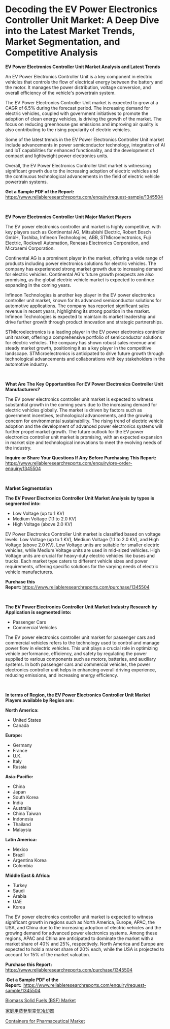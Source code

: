 <p><h1>Decoding the EV Power Electronics Controller Unit Market: A Deep Dive into the Latest Market Trends, Market Segmentation, and Competitive Analysis</h1></p><p><strong>EV Power Electronics Controller Unit Market Analysis and Latest Trends</strong></p>
<p><p>An EV Power Electronics Controller Unit is a key component in electric vehicles that controls the flow of electrical energy between the battery and the motor. It manages the power distribution, voltage conversion, and overall efficiency of the vehicle's powertrain system.</p><p>The EV Power Electronics Controller Unit market is expected to grow at a CAGR of 6.5% during the forecast period. The increasing demand for electric vehicles, coupled with government initiatives to promote the adoption of clean energy vehicles, is driving the growth of the market. The focus on reducing greenhouse gas emissions and improving air quality is also contributing to the rising popularity of electric vehicles.</p><p>Some of the latest trends in the EV Power Electronics Controller Unit market include advancements in power semiconductor technology, integration of AI and IoT capabilities for enhanced functionality, and the development of compact and lightweight power electronics units.</p><p>Overall, the EV Power Electronics Controller Unit market is witnessing significant growth due to the increasing adoption of electric vehicles and the continuous technological advancements in the field of electric vehicle powertrain systems.</p></p>
<p><strong>Get a Sample PDF of the Report:&nbsp;</strong> <a href="https://www.reliableresearchreports.com/enquiry/request-sample/1345504">https://www.reliableresearchreports.com/enquiry/request-sample/1345504</a></p>
<p>&nbsp;</p>
<p><strong>EV Power Electronics Controller Unit Major Market Players</strong></p>
<p><p>The EV power electronics controller unit market is highly competitive, with key players such as Continental AG, Mitsubishi Electric, Robert Bosch GmbH, Toshiba, Infineon Technologies, ABB, STMicroelectronics, Fuji Electric, Rockwell Automation, Renesas Electronics Corporation, and Microsemi Corporation. </p><p>Continental AG is a prominent player in the market, offering a wide range of products including power electronics solutions for electric vehicles. The company has experienced strong market growth due to increasing demand for electric vehicles. Continental AG's future growth prospects are also promising, as the global electric vehicle market is expected to continue expanding in the coming years.</p><p>Infineon Technologies is another key player in the EV power electronics controller unit market, known for its advanced semiconductor solutions for automotive applications. The company has reported significant sales revenue in recent years, highlighting its strong position in the market. Infineon Technologies is expected to maintain its market leadership and drive further growth through product innovation and strategic partnerships.</p><p>STMicroelectronics is a leading player in the EV power electronics controller unit market, offering a comprehensive portfolio of semiconductor solutions for electric vehicles. The company has shown robust sales revenue and steady market growth, positioning it as a key player in the competitive landscape. STMicroelectronics is anticipated to drive future growth through technological advancements and collaborations with key stakeholders in the automotive industry.</p></p>
<p>&nbsp;</p>
<p><strong>What Are The Key Opportunities For EV Power Electronics Controller Unit Manufacturers?</strong></p>
<p><p>The EV power electronics controller unit market is expected to witness substantial growth in the coming years due to the increasing demand for electric vehicles globally. The market is driven by factors such as government incentives, technological advancements, and the growing concern for environmental sustainability. The rising trend of electric vehicle adoption and the development of advanced power electronics systems will further propel market growth. The future outlook for the EV power electronics controller unit market is promising, with an expected expansion in market size and technological innovations to meet the evolving needs of the industry.</p></p>
<p><strong>Inquire or Share Your Questions If Any Before Purchasing This Report:</strong> <a href="https://www.reliableresearchreports.com/enquiry/pre-order-enquiry/1345504">https://www.reliableresearchreports.com/enquiry/pre-order-enquiry/1345504</a></p>
<p>&nbsp;</p>
<p><strong>Market Segmentation</strong></p>
<p><strong>The EV Power Electronics Controller Unit Market Analysis by types is segmented into:</strong></p>
<p><ul><li>Low Voltage (up to 1 KV)</li><li>Medium Voltage (1.1 to 2.0 KV)</li><li>High Voltage (above 2.0 KV)</li></ul></p>
<p><p>EV Power Electronics Controller Unit market is classified based on voltage levels: Low Voltage (up to 1 KV), Medium Voltage (1.1 to 2.0 KV), and High Voltage (above 2.0 KV). Low Voltage units are suitable for smaller electric vehicles, while Medium Voltage units are used in mid-sized vehicles. High Voltage units are crucial for heavy-duty electric vehicles like buses and trucks. Each market type caters to different vehicle sizes and power requirements, offering specific solutions for the varying needs of electric vehicle manufacturers.</p></p>
<p><strong>Purchase this Report:&nbsp;</strong><a href="https://www.reliableresearchreports.com/purchase/1345504">https://www.reliableresearchreports.com/purchase/1345504</a></p>
<p>&nbsp;</p>
<p><strong>The EV Power Electronics Controller Unit Market Industry Research by Application is segmented into:</strong></p>
<p><ul><li>Passenger Cars</li><li>Commercial Vehicles</li></ul></p>
<p><p>The EV power electronics controller unit market for passenger cars and commercial vehicles refers to the technology used to control and manage power flow in electric vehicles. This unit plays a crucial role in optimizing vehicle performance, efficiency, and safety by regulating the power supplied to various components such as motors, batteries, and auxiliary systems. In both passenger cars and commercial vehicles, the power electronics controller unit helps in enhancing overall driving experience, reducing emissions, and increasing energy efficiency.</p></p>
<p>&nbsp;</p>
<p><strong>In terms of Region, the EV Power Electronics Controller Unit Market Players available by Region are:</strong></p>
<p>
    <p> <strong> North America: </strong>
        <ul>
            <li>United States</li>
            <li>Canada</li>
        </ul>
        </p> 
    <p> <strong> Europe: </strong>
        <ul>
            <li>Germany</li>
            <li>France</li>
            <li>U.K.</li>
            <li>Italy</li>
            <li>Russia</li>
        </ul>
        </p> 
    <p> <strong> Asia-Pacific: </strong>
        <ul>
            <li>China</li>
            <li>Japan</li>
            <li>South Korea</li>
            <li>India</li>
            <li>Australia</li>
            <li>China Taiwan</li>
            <li>Indonesia</li>
            <li>Thailand</li>
            <li>Malaysia</li>
        </ul>
        </p> 
    <p> <strong> Latin America: </strong>
        <ul>
            <li>Mexico</li>
            <li>Brazil</li>
            <li>Argentina Korea</li>
            <li>Colombia</li>
        </ul>
        </p> 
    <p> <strong> Middle East & Africa: </strong>
        <ul>
            <li>Turkey</li>
            <li>Saudi</li>
            <li>Arabia</li>
            <li>UAE</li>
            <li>Korea</li>
        </ul>
    </p>
    </p>
<p><p>The EV power electronics controller unit market is expected to witness significant growth in regions such as North America, Europe, APAC, the USA, and China due to the increasing adoption of electric vehicles and the growing demand for advanced power electronics systems. Among these regions, APAC and China are anticipated to dominate the market with a market share of 40% and 25%, respectively. North America and Europe are expected to hold a market share of 20% each, while the USA is projected to account for 15% of the market valuation.</p></p>
<p><strong>Purchase this Report: </strong><a href="https://www.reliableresearchreports.com/purchase/1345504">https://www.reliableresearchreports.com/purchase/1345504</a></p>
<p>&nbsp;<strong>Get a Sample PDF of the Report:&nbsp;&nbsp;</strong><a href="https://www.reliableresearchreports.com/enquiry/request-sample/1345504">https://www.reliableresearchreports.com/enquiry/request-sample/1345504</a></p>
<p><strong></strong></p>
<p><p><a href="https://view.publitas.com/reportprime-1/biomass-solid-fuels-bsf-market-size-reflecting-a-forecast-till-2030-market-by-type-by-application-and-by-geography/">Biomass Solid Fuels (BSF) Market</a></p><p><a href="https://medium.com/@deonnorth8/%E5%AE%B6%E5%BA%AD%E7%94%A8%E3%82%A8%E3%83%90%E3%83%9D%E3%83%AC%E3%83%BC%E3%83%86%E3%82%A3%E3%83%96%E3%82%A8%E3%82%A2%E3%82%AF%E3%83%BC%E3%83%A9%E3%83%BC%E3%81%AE%E5%B8%82%E5%A0%B4%E8%AA%BF%E6%9F%BB%E3%83%AC%E3%83%9D%E3%83%BC%E3%83%88-%E3%81%9D%E3%81%AE%E6%AD%B4%E5%8F%B2-%E4%BA%88%E6%B8%AC2031%E5%B9%B4%E3%81%BE%E3%81%A7%E3%81%AE2034-5a3461ffa288">家庭用蒸発型空気冷却器</a></p><p><a href="https://view.publitas.com/reportprime-1/containers-for-pharmaceutical-market-a-comprehensive-report-of-its-market-share-growth-trends-2023-2030/">Containers for Pharmaceutical Market</a></p></p>